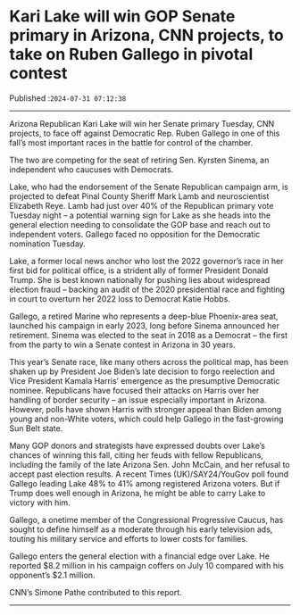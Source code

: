 # Kari Lake will win GOP Senate primary in Arizona, CNN projects, to take on Ruben Gallego in pivotal contest

Published :`2024-07-31 07:12:38`

---

Arizona Republican Kari Lake will win her Senate primary Tuesday, CNN projects, to face off against Democratic Rep. Ruben Gallego in one of this fall’s most important races in the battle for control of the chamber.

The two are competing for the seat of retiring Sen. Kyrsten Sinema, an independent who caucuses with Democrats.

Lake, who had the endorsement of the Senate Republican campaign arm, is projected to defeat Pinal County Sheriff Mark Lamb and neuroscientist Elizabeth Reye. Lamb had just over 40% of the Republican primary vote Tuesday night – a potential warning sign for Lake as she heads into the general election needing to consolidate the GOP base and reach out to independent voters. Gallego faced no opposition for the Democratic nomination Tuesday.

Lake, a former local news anchor who lost the 2022 governor’s race in her first bid for political office, is a strident ally of former President Donald Trump. She is best known nationally for pushing lies about widespread election fraud – backing an audit of the 2020 presidential race and fighting in court to overturn her 2022 loss to Democrat Katie Hobbs.

Gallego, a retired Marine who represents a deep-blue Phoenix-area seat, launched his campaign in early 2023, long before Sinema announced her retirement. Sinema was elected to the seat in 2018 as a Democrat – the first from the party to win a Senate contest in Arizona in 30 years.

This year’s Senate race, like many others across the political map, has been shaken up by President Joe Biden’s late decision to forgo reelection and Vice President Kamala Harris’ emergence as the presumptive Democratic nominee. Republicans have focused their attacks on Harris over her handling of border security – an issue especially important in Arizona. However, polls have shown Harris with stronger appeal than Biden among young and non-White voters, which could help Gallego in the fast-growing Sun Belt state.

Many GOP donors and strategists have expressed doubts over Lake’s chances of winning this fall, citing her feuds with fellow Republicans, including the family of the late Arizona Sen. John McCain, and her refusal to accept past election results. A recent Times (UK)/SAY24/YouGov poll found Gallego leading Lake 48% to 41% among registered Arizona voters. But if Trump does well enough in Arizona, he might be able to carry Lake to victory with him.

Gallego, a onetime member of the Congressional Progressive Caucus, has sought to define himself as a moderate through his early television ads, touting his military service and efforts to lower costs for families.

Gallego enters the general election with a financial edge over Lake. He reported $8.2 million in his campaign coffers on July 10 compared with his opponent’s $2.1 million.

CNN’s Simone Pathe contributed to this report.

---

